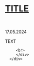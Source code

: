 <html lang="en">
   <head>
       <link rel="stylesheet" href="/stylesheet.css">
   </head>
  
   <body>
      <div class="headerContainer">
         <div class="centerDiv">
            <h1><a href="/">TITLE</a></h1>
            <br>
            <div class="post">
                <p class="date">17.05.2024</p>
               <p> TEXT</p>              
            </div>
            
         <br>
         </div>
      </div>
   </body>
</html>
